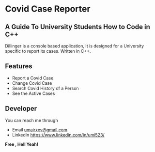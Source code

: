 # Covid Case Reporter
## A Guide To University Students How to Code in C++

Dillinger is a console based application, It is designed for a University specific to report its cases.
Written in C++.

## Features

- Report a Covid Case
- Change Covid Case
- Search Covid History of a Person
- See the Active Cases

## Developer
You can reach me through
- Email umairxxv@gmail.com
- LinkedIn https://www.linkedin.com/in/umi523/

**Free , Hell Yeah!**